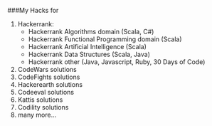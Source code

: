 ###My Hacks for
1. Hackerrank:
    * Hackerrank Algorithms domain (Scala, C#)
    * Hackerrank Functional Programming domain (Scala)
    * Hackerrank Artificial Intelligence (Scala)
    * Hackerrank Data Structures (Scala, Java)
    * Hackerrank other (Java, Javascript, Ruby, 30 Days of Code)
2. CodeWars solutions
3. CodeFights solutions
4. Hackerearth solutions
5. Codeeval solutions
6. Kattis solutions
7. Codility solutions
8. many more...

